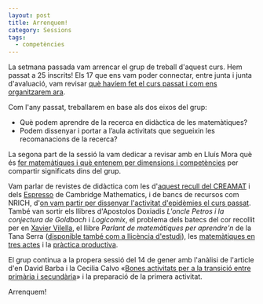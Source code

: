 ```yaml
---
layout: post
title: Arrenquem!
category: Sessions
tags:
  - competències
---
```


La setmana passada vam arrencar el grup de treball d'aquest curs. Hem passat a 25 inscrits! Els 17 que ens vam poder connectar, entre junta i junta d'avaluació, vam revisar [què havíem fet el curs passat i com ens organitzarem ara](https://docs.google.com/presentation/d/1yBp5ciKgfxRauj9IiM99oanOMXqC2mvPzorX1nMIyog/edit?usp=sharing).

Com l'any passat, treballarem en base als dos eixos del grup:

- Què podem aprendre de la recerca en didàctica de les matemàtiques?
- Podem dissenyar i portar a l’aula activitats que segueixin les recomanacions de la recerca?

La segona part de la sessió la vam dedicar a revisar amb en Lluís Mora què és [fer matemàtiques i què entenem per dimensions i competències](https://docs.google.com/presentation/d/1t6UN1wMBlU4GvL4ZJ95kToBgcIN0u3Fr-AqNgXcg4yI/edit?usp=sharing) per compartir significats dins del grup.

Vam parlar de revistes de didàctica com les d'[aquest recull del CREAMAT](https://agora.xtec.cat/cesire/ambit-matematic/suport_professorat_mat/revistes-de-matematiques-i-didactica-de-les-matematiques/) i dels [Espresso](https://www.cambridgemaths.org/espresso/) de Cambridge Mathematics, i de bancs de recursos com NRICH, d'[on vam partir per dissenyar l'activitat d'epidèmies el curs passat](https://nrich.maths.org/epidemic). També van sortir els llibres d'Apostolos Doxiadis _L'oncle Petros i la conjectura de Goldbach_ i _Logicomix_, el problema dels batecs del cor recollit per en [Xavier Vilella](https://blocs.xtec.cat/mestresateneuigualadi/files/2014/10/7.-Article.-Enriquiment-competencial-de-tasques-matem%C3%A0tiques.pdf), el llibre _Parlant de matemàtiques per aprendre'n_ de la Tana Serra ([disponible també com a llicència d'estudi](https://agora.xtec.cat/cesire/ambit-matematic/innovacio-i-recerca_mat/llicencies-destudi_mat/)), les [matemàtiques en tres actes](https://whenmathhappens.com/3-act-math/) i la [pràctica productiva](http://puntmat.blogspot.com/search/label/Pr%C3%A0ctica%20Productiva).

El grup continua a la propera sessió del 14 de gener amb l'anàlisi de l'article d'en David Barba i la Cecilia Calvo «[Bones activitats per a la transició entre primària i secundària](https://www.raco.cat/index.php/Noubiaix/article/view/302380/392058)» i la preparació de la primera activitat.

Arrenquem!
